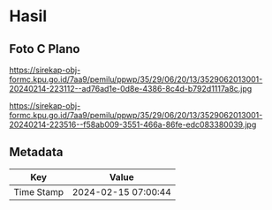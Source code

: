 # Hasil

## Foto C Plano

https://sirekap-obj-formc.kpu.go.id/7aa9/pemilu/ppwp/35/29/06/20/13/3529062013001-20240214-223112--ad76ad1e-0d8e-4386-8c4d-b792d1117a8c.jpg

https://sirekap-obj-formc.kpu.go.id/7aa9/pemilu/ppwp/35/29/06/20/13/3529062013001-20240214-223516--f58ab009-3551-466a-86fe-edc083380039.jpg


## Metadata

| Key        | Value               |
| ---------- | ------------------- |
| Time Stamp | 2024-02-15 07:00:44 |



